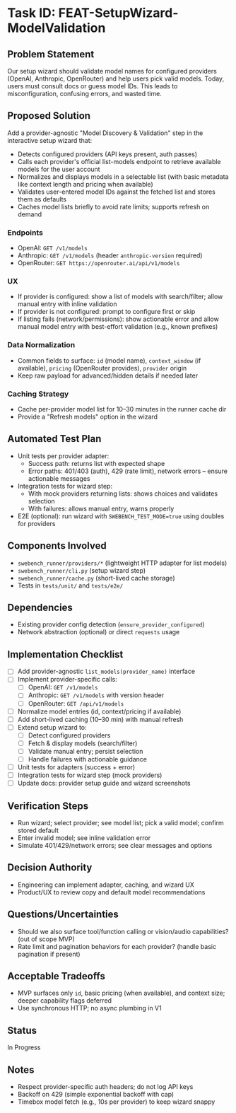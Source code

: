 # Task ID: FEAT-SetupWizard-ModelValidation

## Problem Statement
Our setup wizard should validate model names for configured providers (OpenAI, Anthropic, OpenRouter) and help users pick valid models. Today, users must consult docs or guess model IDs. This leads to misconfiguration, confusing errors, and wasted time.

## Proposed Solution
Add a provider-agnostic "Model Discovery & Validation" step in the interactive setup wizard that:
- Detects configured providers (API keys present, auth passes)
- Calls each provider's official list-models endpoint to retrieve available models for the user account
- Normalizes and displays models in a selectable list (with basic metadata like context length and pricing when available)
- Validates user-entered model IDs against the fetched list and stores them as defaults
- Caches model lists briefly to avoid rate limits; supports refresh on demand

### Endpoints
- OpenAI: `GET /v1/models`
- Anthropic: `GET /v1/models` (header `anthropic-version` required)
- OpenRouter: `GET https://openrouter.ai/api/v1/models`

### UX
- If provider is configured: show a list of models with search/filter; allow manual entry with inline validation
- If provider is not configured: prompt to configure first or skip
- If listing fails (network/permissions): show actionable error and allow manual model entry with best-effort validation (e.g., known prefixes)

### Data Normalization
- Common fields to surface: `id` (model name), `context_window` (if available), `pricing` (OpenRouter provides), `provider` origin
- Keep raw payload for advanced/hidden details if needed later

### Caching Strategy
- Cache per-provider model list for 10–30 minutes in the runner cache dir
- Provide a "Refresh models" option in the wizard

## Automated Test Plan
- Unit tests per provider adapter:
  - Success path: returns list with expected shape
  - Error paths: 401/403 (auth), 429 (rate limit), network errors – ensure actionable messages
- Integration tests for wizard step:
  - With mock providers returning lists: shows choices and validates selection
  - With failures: allows manual entry, warns properly
- E2E (optional): run wizard with `SWEBENCH_TEST_MODE=true` using doubles for providers

## Components Involved
- `swebench_runner/providers/*` (lightweight HTTP adapter for list models)
- `swebench_runner/cli.py` (setup wizard step)
- `swebench_runner/cache.py` (short-lived cache storage)
- Tests in `tests/unit/` and `tests/e2e/`

## Dependencies
- Existing provider config detection (`ensure_provider_configured`)
- Network abstraction (optional) or direct `requests` usage

## Implementation Checklist
- [ ] Add provider-agnostic `list_models(provider_name)` interface
- [ ] Implement provider-specific calls:
  - [ ] OpenAI: `GET /v1/models`
  - [ ] Anthropic: `GET /v1/models` with version header
  - [ ] OpenRouter: `GET /api/v1/models`
- [ ] Normalize model entries (id, context/pricing if available)
- [ ] Add short-lived caching (10–30 min) with manual refresh
- [ ] Extend setup wizard to:
  - [ ] Detect configured providers
  - [ ] Fetch & display models (search/filter)
  - [ ] Validate manual entry; persist selection
  - [ ] Handle failures with actionable guidance
- [ ] Unit tests for adapters (success + error)
- [ ] Integration tests for wizard step (mock providers)
- [ ] Update docs: provider setup guide and wizard screenshots

## Verification Steps
- Run wizard; select provider; see model list; pick a valid model; confirm stored default
- Enter invalid model; see inline validation error
- Simulate 401/429/network errors; see clear messages and options

## Decision Authority
- Engineering can implement adapter, caching, and wizard UX
- Product/UX to review copy and default model recommendations

## Questions/Uncertainties
- Should we also surface tool/function calling or vision/audio capabilities? (out of scope MVP)
- Rate limit and pagination behaviors for each provider? (handle basic pagination if present)

## Acceptable Tradeoffs
- MVP surfaces only `id`, basic pricing (when available), and context size; deeper capability flags deferred
- Use synchronous HTTP; no async plumbing in V1

## Status
In Progress

## Notes
- Respect provider-specific auth headers; do not log API keys
- Backoff on 429 (simple exponential backoff with cap)
- Timebox model fetch (e.g., 10s per provider) to keep wizard snappy

